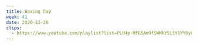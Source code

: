 ```yaml
---
title: Boxing Day
week: 41
date: 2020-12-26
clips:
  - https://www.youtube.com/playlist?list=PLU4p-MfB5Am9fSWMkYSL5Y1YY0yOc6MqO
---
```

